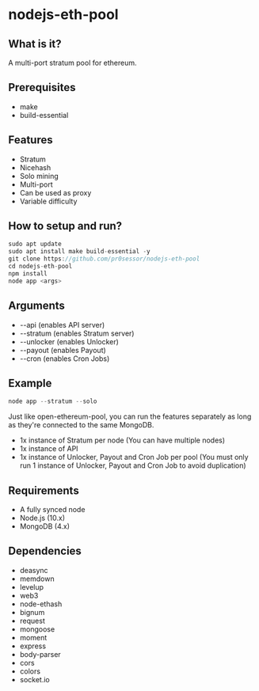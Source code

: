 # nodejs-eth-pool

## What is it?

A multi-port stratum pool for ethereum.

## Prerequisites

* make
* build-essential

## Features

* Stratum
* Nicehash
* Solo mining
* Multi-port
* Can be used as proxy
* Variable difficulty

## How to setup and run?

```javascript
sudo apt update
sudo apt install make build-essential -y
git clone https://github.com/pr0sessor/nodejs-eth-pool
cd nodejs-eth-pool
npm install
node app <args>
```

## Arguments

* --api (enables API server)
* --stratum (enables Stratum server)
* --unlocker (enables Unlocker)
* --payout (enables Payout)
* --cron (enables Cron Jobs)

## Example

```javascript
node app --stratum --solo
```
Just like open-ethereum-pool, you can run the features separately as long as they're connected to the same MongoDB.
* 1x instance of Stratum per node (You can have multiple nodes)
* 1x instance of API 
* 1x instance of Unlocker, Payout and Cron Job per pool (You must only run 1 instance of Unlocker, Payout and Cron Job to avoid duplication)

## Requirements

* A fully synced node
* Node.js (10.x)
* MongoDB (4.x)

## Dependencies

* deasync
* memdown
* levelup
* web3
* node-ethash
* bignum
* request
* mongoose
* moment
* express
* body-parser
* cors
* colors
* socket.io

